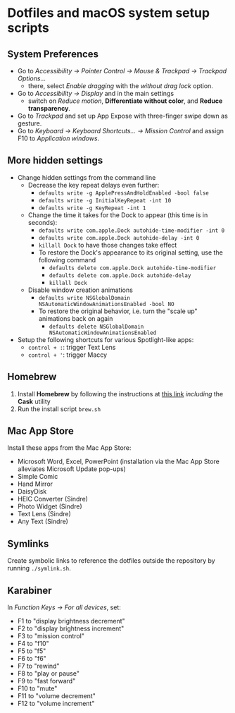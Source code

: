 # Dotfiles and macOS system setup scripts

## System Preferences
- Go to _Accessibility -> Pointer Control -> Mouse & Trackpad -> Trackpad Options..._
    - there, select _Enable dragging_ with the _without drag lock_ option.
- Go to _Accessibility -> Display_ and in the main settings
    - switch on _Reduce motion_, __Differentiate without color__, and __Reduce transparency__.
- Go to _Trackpad_ and set up App Expose with three-finger swipe down as gesture.
- Go to _Keyboard -> Keyboard Shortcuts... -> Mission Control_ and assign F10 to _Application windows_.

## More hidden settings
- Change hidden settings from the command line
    - Decrease the key repeat delays even further:
        - `defaults write -g ApplePressAndHoldEnabled -bool false`
        - `defaults write -g InitialKeyRepeat -int 10`
        - `defaults write -g KeyRepeat -int 1`
    - Change the time it takes for the Dock to appear (this time is in seconds):
        - `defaults write com.apple.Dock autohide-time-modifier -int 0`
        - `defaults write com.apple.Dock autohide-delay -int 0`
        - `killall Dock` to have those changes take effect
        - To restore the Dock's appearance to its original setting, use the following command
            - `defaults delete com.apple.Dock autohide-time-modifier`
            - `defaults delete com.apple.Dock autohide-delay`
            - `killall Dock`
    - Disable window creation animations
        - `defaults write NSGlobalDomain NSAutomaticWindowAnimationsEnabled -bool NO`
        - To restore the original behavior, i.e. turn the "scale up" animations back on again
            - `defaults delete NSGlobalDomain NSAutomaticWindowAnimationsEnabled`
- Setup the following shortcuts for various Spotlight-like apps:
    - `control + :`: trigger Text Lens
    - `control + '`: trigger Maccy

## Homebrew
1. Install __Homebrew__ by following the instructions at [this link](https://brew.sh/) _including_ the __Cask__ utility
2. Run the install script `brew.sh`

## Mac App Store
Install these apps from the Mac App Store:
- Microsoft Word, Excel, PowerPoint (installation via the Mac App Store alleviates Microsoft Update pop-ups)
- Simple Comic
- Hand Mirror
- DaisyDisk
- HEIC Converter (Sindre)
- Photo Widget (Sindre)
- Text Lens (Sindre)
- Any Text (Sindre)

## Symlinks
Create symbolic links to reference the dotfiles outside the repository by running `./symlink.sh`.

## Karabiner
In _Function Keys -> For all devices_, set:
- F1 to "display brightness decrement"
- F2 to "display brightness increment"
- F3 to "mission control"
- F4 to "f10"
- F5 to "f5"
- F6 to "f6"
- F7 to "rewind"
- F8 to "play or pause"
- F9 to "fast forward"
- F10 to "mute"
- F11 to "volume decrement"
- F12 to "volume increment"
